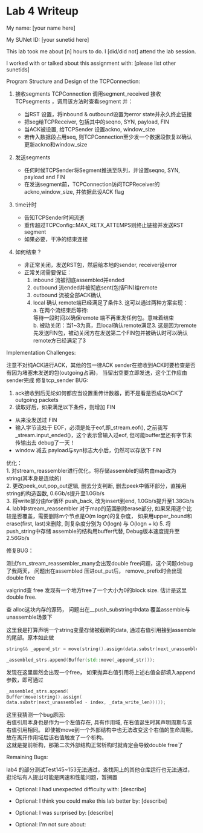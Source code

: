 Lab 4 Writeup
=============

My name: [your name here]

My SUNet ID: [your sunetid here]

This lab took me about [n] hours to do. I [did/did not] attend the lab session.

I worked with or talked about this assignment with: [please list other sunetids]

Program Structure and Design of the TCPConnection:

1. 接收segments
    TCPConnection 调用segment_received 接收 TCPsegments ，调用该方法时查看segment 并：
    * 当RST 设置，将inbound & outbound设置为error state并永久终止链接
    * 把seg给TCPReceiver, 包括其中的seqno, SYN, payload, FIN
    * 当ACK被设置, 给TCPSender 设置ackno, window_size
    * 若传入数据段占用seq, 则TCPConnection至少发一个数据段恢复以确认更新ackno和window_size

2. 发送segments
    * 任何时候TCPSender将Segment推送至队列，并设置seqno, SYN, payload and FIN
    * 在发送segment前，TCPConnection访问TCPReceiver的ackno,window_size, 并依据此设ACK flag

3. time计时
    * 告知TCPSender时间流逝
    * 重传超过TCPConfig::MAX_RETX_ATTEMPS则终止链接并发送RST segment
    * 如果必要，干净的结束连接
4. 如何结束？
    * 非正常关闭，发送RST包，然后给本地的sender, receiver设error
    * 正常关闭需要保证：
        1. inbound 流被彻底assembled并ended
        2. outbound 流ended并被彻底sent(包括FIN)给remote
        3. outbound 流被全部ACK确认
        4. local 确认 remote端已经满足了条件3. 这可以通过两种方案实现：  
            a. 在两个流结束后等待:  
                等待一段时间以确保remote 端不再重发任何包。意味着结束  
            b. 被动关闭：当1~3为真，且local确认remote满足3. 这是因为remote先发送FIN包，被动关闭方在发送第二个FIN包并被确认时可以确认remote方已经满足了3

Implementation Challenges:

注意不对纯ACK进行ACK，其他的包一律ACK
sender在接收到ACK时要检查是否有因为堵塞未发送的包(outgoing占满)， 当留出空要立即发送，这个工作应由sender完成
修复tcp_sender BUG:  
1. ack接收到后无论如何都应当设置重传计数器，而不是看是否成功ACK了outgoing packets  
2. 读取好后，如果满足以下条件，则增加 FIN  

* 从来没发送过 FIN  
* 输入字节流处于 EOF，必须是处于eof,即_stream.eof(),
        之前我写_stream.input_ended()，这个表示曾输入过eof, 但可能buffer里还有字节未传输出去
        debug了一天！  
* window 减去 payload与syn标志大小后，仍然可以存放下 FIN

优化：  
    1. 对stream_reassembler进行优化，将存储assemble的结构由map改为string(其本身是连续的)  
    2. 更改peek_out,pop_out逻辑, 删去分支判断, 删去peek中循环部分，直接用string的构造函数, 0.6Gb/s提升至1.0Gb/s  
    3. 将write部分由for循环 push_back, 改为insert到end, 1.0Gb/s提升至1.38Gb/s  
    4. lab1中stream_reassembler 对于map的范围删除erase部分, 如果采用逐个比较是否覆盖，需要删除m个节点是O(m logn)的复杂度， 如果用upper_bound和erase(first, last)来删除, 则复杂度分别为 O(logn) 与 O(logn + k)
    5. 将push_string中存储 assemble的结构用buffer代替, Debug版本速度提升至 2.56Gb/s

修复BUG：

测试fsm_stream_reassembler_many会出现double free问题，这个问题debug了我两天， 问题出在assembled 压进out_put后， remove_prefix时会出现double free

valgrind查 free 发现有一个地方free了一个大小为0的block size. 估计是这里 double free.

查 alloc这块内存的源码， 问题出在__push_substring中data 覆盖assemble与 unassemble场景下

这里我是打算声明一个string变量存储被截断的data, 通过右值引用接到assemble的尾部。原本如此做

```cpp
string&& _append_str = move(string().assign(data.substr(next_unassembled - index, _data_write_len)));//error

_assembled_strs.append(Buffer(std::move(_append_str)));
```

发现在这里居然会出现一个free， 如果抛弃右值引用将上述右值全部填入append参数，即可通过

```cpp
_assembled_strs.append(
Buffer(move(string().assign(
data.substr(next_unassembled - index, _data_write_len)))));
```

这里我猜测一个bug原因:  
右值引用本身也是作为一个左值存在, 具有作用域, 在右值诞生时其声明周期与该右值引用相同。
即使被move到一个外部结构中也无法改变这个右值的生命周期。
故在离开作用域后该右值触发了一个析构。  
这就是提前析构，那第二次外部结构正常析构时就肯定会导致double free了

Remaining Bugs:

lab4 的部分测试Test145~153无法通过，查找网上的其他仓库运行也无法通过， 逛论坛有人提出可能是网速和性能问题，暂搁置


- Optional: I had unexpected difficulty with: [describe]

- Optional: I think you could make this lab better by: [describe]

- Optional: I was surprised by: [describe]

- Optional: I'm not sure about: 